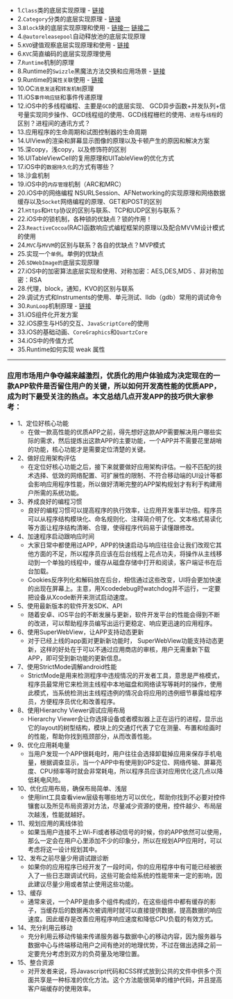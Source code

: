 - 1.`Class`类的底层实现原理 - [链接](https://www.jianshu.com/p/74db5638f34f)
- 2.``Category``分类的底层实现原理 - [链接](https://www.jianshu.com/p/fa66c8be42a2)
- 3.`Block`块的底层实现原理和使用 - [链接一](https://www.jianshu.com/p/c99f4974ddb5)  [链接二](https://www.jianshu.com/p/8865ff43f30e)
- 4.`@autoreleasepool`自动释放池的底层实现原理
- 5.`KVO`键值观察底层实现原理和使用 - [链接](https://www.jianshu.com/p/5477cf91bb32)
- 6.`KVC`简直编码的底层实现原理使用
- 7.`Runtime`机制的原理 
- 8.Runtime的`Swizzle`黑魔法方法交换和应用场景 - [链接](https://www.jianshu.com/p/8acdedf9c1af)
- 9.Runtime的`属性关联`使用 - [链接](https://www.jianshu.com/p/0f9b990e8b0a)
- 10.OC`消息发送`和`转发机制`原理
- 11.iOS`事件响应链`和事件传递原理
- 12.iOS中的多线程编程、主要是`GCD`的底层实现、 GCD异步函数+并发队列+信号量实现同步操作、GCD线程组的使用、GCD线程栅栏的使用、`进程`与`线程`的区别？进程间的通讯方式？
- 13.应用程序的生命周期和试图控制器的生命周期
- 14.UIView的渲染和屏幕显示图像的原理以及卡顿产生的原因和解决方案
- 15.深copy，浅copy，以及修饰符的区别
-  16.UITableViewCell的复用原理和UITableView的优化方式
-  17.iOS中的`数据持久化`的方式有哪些？
- 18.沙盒机制
- 19.iOS中的`内存管理`机制（ARC和MRC）
- 20.iOS中的网络编程 NSURLSession、AFNetworking的实现原理和网络数据缓存以及`Socket`网络编程的原理、GET和POST的区别
- 21.`Https`和`Http`协议的区别与联系、TCP和UDP区别与联系？
- 22.iOS中的锁机制，各种锁的优缺点？锁的作用！
- 23.`ReactiveCocoa`(RAC)函数响应式编程框架的原理以及配合MVVM设计模式的使用
- 24.`MVC`与`MVVM`的区别与联系？各自的优缺点？MVP模式
- 25.实现一个`单例`。单例的优缺点
- 26.`SDWebImage的`底层实现原理
- 27.iOS中的加密算法底层实现和使用、对称加密：AES,DES,MD5  、非对称加密：RSA
- 28.代理，block，通知，KVO的区别与联系
- 29.调试方式和Instruments的使用、单元测试、lldb（gdb）常用的调试命令
- 30.`RunLoop`机制原理 - [链接](https://www.jianshu.com/p/de752066d0ad)
- 31.iOS组件化开发方案
- 32.iOS原生与H5的交互、`JavaScriptCore`的使用
- 33.iOS的基础动画、`CoreGraphics`和`QuartzCore`
- 34.iOS中的传值方式
- 35.Runtime如何实现 weak 属性

---

###  应用市场用户争夺越来越激烈，优质化的用户体验成为决定现在的一款APP软件是否留住用户的关键，所以如何开发高性能的优质APP，成为时下最受关注的热点。本文总结几点开发APP的技巧供大家参考：


  
-	1、定位好核心功能
	- 在做一款高性能的优质APP之前，得先想好这款APP需要解决用户哪些实际的需求，然后提炼出这款APP的主要功能，一个APP并不需要花里胡哨的功能，核心功能才是需要定位清楚的关键。
-	2、做好应用架构评估
	- 在定位好核心功能之后，接下来就要做好应用架构评估。一般不匹配的技术选择、低效的网络配置、可扩展性的限制、不符合移动端的UI设计等都会影响应用程序性能，所以做好清晰完整的APP架构规划才有利于构建用户所需的系统功能。
-	3、养成良好的编程习惯
	- 良好的编程习惯可以提高程序的执行效率，让应用开发事半功倍。程序员可以从程序结构模块化、命名规则化、注释简介明了化、文本格式易读化等方面让程序结构清晰、合理，使得程序代码易于读懂跟修改。
-	4、加速程序启动跟响应时间
	- 大家日常中都使用过APP，APP的快速启动与响应往往会让我们改观它其他方面的不足，所以程序员应该在后台线程上花点功夫，将操作从主线移动到一个单独的线程中，缓存从磁盘存储中打开和阅读，客户端证书在后台加载。
	- Cookies反序列化和解码放在后台，相信通过这些改变，UI将会更加快速的出现在屏幕上。主意，用Xcodedebug时watchdog并不运行，一定要把设备从Xcode断开来测试启动速度。
-	5、使用最新版本的软件开发SDK、API
	- 随着安卓、iOS平台的不断发展与更新，软件开发平台的性能会得到不断的改进，可以帮助程序员编写出运行更稳定、响应更迅速的应用程序。
-	6、使用SuperWebView，让APP支持动态更新
	- 对于已经上线的app面对更新新功能时， SuperWebView功能支持动态更新，这样的好处在于可以不通过应用商店的审核，用户无需重新下载APP，即可受到新功能的更新信息。
-	7、使用StrictMode调解android性能
	- StrictMode是用来检测程序中违规情况的开发者工具，意思是严格模式，程序员最常用它来检测主线程中本地磁盘和网络读写等耗时的操作，使用此模式，当系统检测出主线程违例的情况会将应用的违例细节暴露给程序员，方便程序员优化和改善程序。
-	8、使用Hierarchy Viewer调试应用布局
	- Hierarchy Viewer会让你选择设备或者模拟器上正在运行的进程，显示出它的layout的树型结构，模块上的交通灯代表了它在测量、布置和绘画时的性能，帮助你找到瓶颈部分，从而改善性能。
-	9、优化应用耗电量
	- 当用户发现一个APP很耗电时，用户往往会选择卸载掉应用来保存手机电量，根据调查显示，当一个APP中有使用到GPS定位、网络传输、屏幕亮度、CPU频率等时就会非常耗电，所以程序员应该对应用优化这几点以降低耗电风险。
-	10、优化应用布局，确保布局简单、浅层
	- 使用lint工具查看view层级有哪些地方可以优化，帮助你找到不必要对控件镶套以及所见布局资源对方法，尽量减少资源的使用，控件越少、布局层次越浅，性能就越好。
-	11、规划应用的离线体验
 	- 如果当用户连接不上Wi-Fi或者移动信号的时候，你的APP依然可以使用，那么一定会在用户心里添加不少的印象分，所以在规划APP应用时，可以考虑将这一设计规划其中。
-	12、发布之前尽量少用调试跟诊断
 	- 如果你的应用程序已经开发了一段时间，你的应用程序中有可能已经被嵌入了一些日志跟调试代码，这些可能会给系统的性能带来一定的影响，因此建议尽量少用或者禁止使用这些功能。
-	13、缓存
	- 通常来说，一个APP是由多个组件构成的，在这些组件中都有缓存的影子，当缓存后的数据再次被调用时就可以直接提供数据，提高数据的响应速度。因此缓存是改善应用程序响应速度和降低CPU负载的有效方式。
-	14、充分利用云移动
	- 充分利用云移动传输来传递服务器与数据中心的移动内容，因为服务器与数据中心与终端移动用户之间有绝对的地理优势，不过在做出选择之前一定要充分考虑到双方的负荷量及地理位置。
-	15、整合资源
	- 对开发者来说，将Javascript代码和CSS样式放到公共的文件中供多个页面共享是一种标准的优化方法。这个方法能很简单的维护代码，并且提高客户端缓存的使用效率。